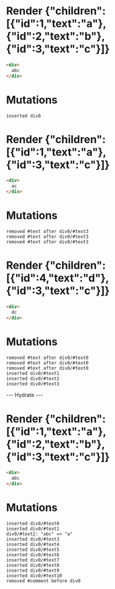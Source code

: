 # Render {"children":[{"id":1,"text":"a"},{"id":2,"text":"b"},{"id":3,"text":"c"}]}
```html
<div>
  abc
</div>
```

# Mutations
```
inserted div0
```


# Render {"children":[{"id":1,"text":"a"},{"id":3,"text":"c"}]}
```html
<div>
  ac
</div>
```

# Mutations
```
removed #text after div0/#text3
removed #text after div0/#text3
removed #text after div0/#text3
```


# Render {"children":[{"id":4,"text":"d"},{"id":3,"text":"c"}]}
```html
<div>
  dc
</div>
```

# Mutations
```
removed #text after div0/#text0
removed #text after div0/#text0
removed #text after div0/#text0
inserted div0/#text1
inserted div0/#text2
inserted div0/#text3
```


--- Hydrate ---
# Render {"children":[{"id":1,"text":"a"},{"id":2,"text":"b"},{"id":3,"text":"c"}]}
```html
<div>
  abc
</div>
```

# Mutations
```
inserted div0/#text0
inserted div0/#text1
div0/#text2: "abc" => "a"
inserted div0/#text3
inserted div0/#text4
inserted div0/#text5
inserted div0/#text6
inserted div0/#text7
inserted div0/#text8
inserted div0/#text9
inserted div0/#text10
removed #comment before div0
```
